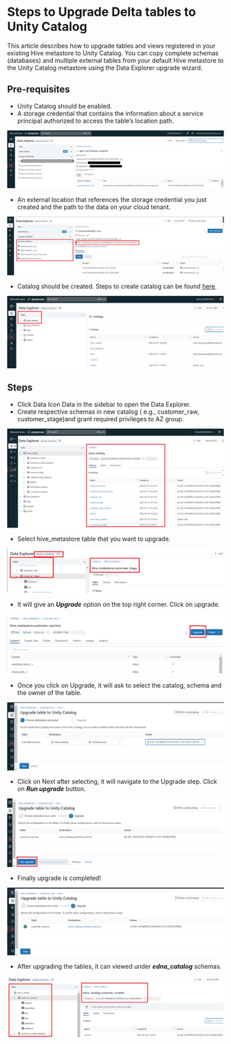 # Steps to Upgrade Delta tables to Unity Catalog

This article describes how to upgrade tables and views registered in your existing Hive metastore to Unity Catalog.
You can copy complete schemas (databases) and multiple external tables from your default Hive metastore to the Unity Catalog metastore using the Data Explorer upgrade wizard.

## Pre-requisites

- Unity Catalog should be enabled.
- A storage credential that contains the information about a service principal authorized to access the table’s location path.

![StorageCredentials](./images/storage_credentials_customer_SP.png)

- An external location that references the storage credential you just created and the path to the data on your cloud tenant.

![ExternalLocations](./images/external_location_customer.png)

- Catalog should be created. Steps to create catalog can be found [here](https://developer.elanco.com/dataops/5-unitycatalog/createcatalog).

![catalog](./images/ednacatalog_databricks.png)

## Steps

- Click Data Icon Data in the sidebar to open the Data Explorer.
- Create respective schemas in new catalog ( e.g., customer_raw, customer_stage)and grant required privileges to AZ group.

![edna_catalog schema](./images/ednacatalog_customer_schema.png)

- Select hive_metastore table that you want to upgrade.

![hivemetastoreschema](./images/hivemetastore_schemas.png)

- It will give an ***Upgrade*** option on the top right corner. Click on upgrade.

![upgrade_step1](./images/UnityCatalog_upg_step1.png)

- Once you click on Upgrade, it will ask to select the catalog, schema and the owner of the table.

![upgrade_step2](./images/unitycatalog_Upg_step2.png)

- Click on Next after selecting, it will navigate to the Upgrade step. Click on ***Run upgrade*** button.

![upgrade_step3](./images/UnityCatalog_Upg_step3.png)

- Finally upgrade is completed!

![upgrade_step4](./images/UnityCatalog_Upg_step4.png)

- After upgrading the tables, it can viewed under ***edna_catalog*** schemas.

![UnityCatalog_allschemas](./images/UC_upgraded_tables.png)
